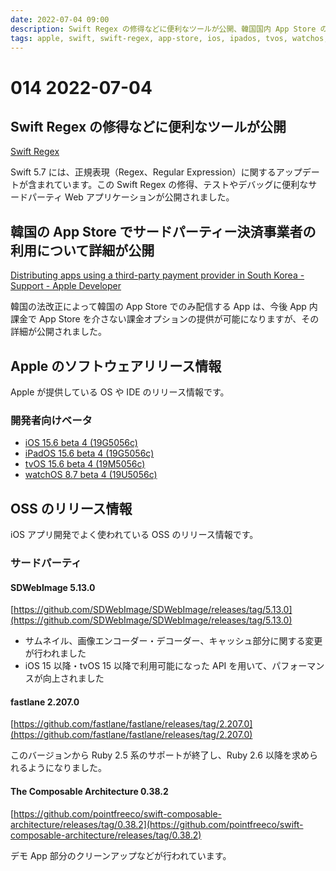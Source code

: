 ```yaml
---
date: 2022-07-04 09:00
description: Swift Regex の修得などに便利なツールが公開、韓国国内 App Store の App 内課金に関する法令改正対応の詳細が公開、fastlane 2.207.0 がリリースされ Ruby 2.5 のサポート終了、ほか
tags: apple, swift, swift-regex, app-store, ios, ipados, tvos, watchos, sdwebimage, fastlane, the-composable-architecture
---
```

# 014 2022-07-04

## Swift Regex の修得などに便利なツールが公開

[Swift Regex](https://swiftregex.com)

Swift 5.7 には、正規表現（Regex、Regular Expression）に関するアップデートが含まれています。この Swift Regex の修得、テストやデバッグに便利なサードパーティ Web アプリケーションが公開されました。

## 韓国の App Store でサードパーティー決済事業者の利用について詳細が公開

[Distributing apps using a third-party payment provider in South Korea - Support - Apple Developer](https://developer.apple.com/support/storekit-external-entitlement-kr)

韓国の法改正によって韓国の App Store でのみ配信する App は、今後 App 内課金で App Store を介さない課金オプションの提供が可能になりますが、その詳細が公開されました。

## Apple のソフトウェアリリース情報

Apple が提供している OS や IDE のリリース情報です。

### 開発者向けベータ

- [iOS 15.6 beta 4 (19G5056c)](https://developer.apple.com/news/releases/?id=06282022d)
- [iPadOS 15.6 beta 4 (19G5056c)](https://developer.apple.com/news/releases/?id=06282022c)
- [tvOS 15.6 beta 4 (19M5056c)](https://developer.apple.com/news/releases/?id=06282022a)
- [watchOS 8.7 beta 4 (19U5056c)](https://developer.apple.com/news/releases/?id=06282022b)

## OSS のリリース情報

iOS アプリ開発でよく使われている OSS のリリース情報です。

### サードパーティ

#### SDWebImage 5.13.0

[https://github.com/SDWebImage/SDWebImage/releases/tag/5.13.0](https://github.com/SDWebImage/SDWebImage/releases/tag/5.13.0)

- サムネイル、画像エンコーダー・デコーダー、キャッシュ部分に関する変更が行われました
- iOS 15 以降・tvOS 15 以降で利用可能になった API を用いて、パフォーマンスが向上されました

#### fastlane 2.207.0

[https://github.com/fastlane/fastlane/releases/tag/2.207.0](https://github.com/fastlane/fastlane/releases/tag/2.207.0)

このバージョンから Ruby 2.5 系のサポートが終了し、Ruby 2.6 以降を求められるようになりました。

#### The Composable Architecture 0.38.2

[https://github.com/pointfreeco/swift-composable-architecture/releases/tag/0.38.2](https://github.com/pointfreeco/swift-composable-architecture/releases/tag/0.38.2)

デモ App 部分のクリーンアップなどが行われています。
